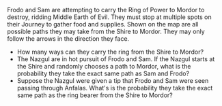 Frodo and Sam are attempting to carry the Ring of Power to Mordor to destroy, ridding Middle Earth of Evil. They must stop at multiple spots on their Journey to gather food and supplies. Shown on the map are all possible paths they may take from the Shire to Mordor. They may only follow the arrows in the direction they face. 

* How many ways can they carry the ring from the Shire to Mordor? 
* The Nazgul are in hot pursuit of Frodo and Sam. If the Nazgul starts at the Shire and randomly chooses a path to Mordor, what is the probability they take the exact same path as Sam and Frodo? 
* Suppose the Nazgul were given a tip that Frodo and Sam were seen passing through Anfalas. What's is the probability they take the exact same path as the ring bearer from the Shire to Mordor? 


